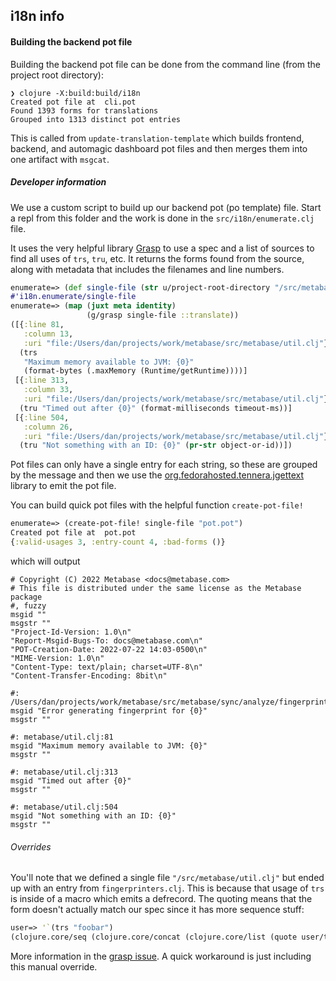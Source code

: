## i18n info

#### Building the backend pot file

Building the backend pot file can be done from the command line (from the project root directory):

```shell
❯ clojure -X:build:build/i18n
Created pot file at  cli.pot
Found 1393 forms for translations
Grouped into 1313 distinct pot entries
```

This is called from `update-translation-template` which builds frontend, backend, and automagic dashboard pot files and then merges them into one artifact with `msgcat`.

##### Developer information

We use a custom script to build up our backend pot (po template) file. Start a repl from this folder and the work is done in the `src/i18n/enumerate.clj` file.

It uses the very helpful library [Grasp](https://github.com/borkdude/grasp) to use a spec and a list of sources to find all uses of `trs`, `tru`, etc. It returns the forms found from the source, along with metadata that includes the filenames and line numbers.

```clojure
enumerate=> (def single-file (str u/project-root-directory "/src/metabase/util.clj"))
#'i18n.enumerate/single-file
enumerate=> (map (juxt meta identity)
                 (g/grasp single-file ::translate))
([{:line 81,
   :column 13,
   :uri "file:/Users/dan/projects/work/metabase/src/metabase/util.clj"}
  (trs
   "Maximum memory available to JVM: {0}"
   (format-bytes (.maxMemory (Runtime/getRuntime))))]
 [{:line 313,
   :column 33,
   :uri "file:/Users/dan/projects/work/metabase/src/metabase/util.clj"}
  (tru "Timed out after {0}" (format-milliseconds timeout-ms))]
 [{:line 504,
   :column 26,
   :uri "file:/Users/dan/projects/work/metabase/src/metabase/util.clj"}
  (tru "Not something with an ID: {0}" (pr-str object-or-id))])
```

Pot files can only have a single entry for each string, so these are grouped by the message and then we use the [org.fedorahosted.tennera.jgettext](https://github.com/zanata/jgettext) library to emit the pot file.

You can build quick pot files with the helpful function `create-pot-file!`

```clojure
enumerate=> (create-pot-file! single-file "pot.pot")
Created pot file at  pot.pot
{:valid-usages 3, :entry-count 4, :bad-forms ()}
```

which will output

```
# Copyright (C) 2022 Metabase <docs@metabase.com>
# This file is distributed under the same license as the Metabase package
#, fuzzy
msgid ""
msgstr ""
"Project-Id-Version: 1.0\n"
"Report-Msgid-Bugs-To: docs@metabase.com\n"
"POT-Creation-Date: 2022-07-22 14:03-0500\n"
"MIME-Version: 1.0\n"
"Content-Type: text/plain; charset=UTF-8\n"
"Content-Transfer-Encoding: 8bit\n"

#: /Users/dan/projects/work/metabase/src/metabase/sync/analyze/fingerprint/fingerprinters.clj
msgid "Error generating fingerprint for {0}"
msgstr ""

#: metabase/util.clj:81
msgid "Maximum memory available to JVM: {0}"
msgstr ""

#: metabase/util.clj:313
msgid "Timed out after {0}"
msgstr ""

#: metabase/util.clj:504
msgid "Not something with an ID: {0}"
msgstr ""
```

###### Overrides

You'll note that we defined a single file `"/src/metabase/util.clj"` but ended up with an entry from `fingerprinters.clj`. This is because that usage of `trs` is inside of a macro which emits a defrecord. The quoting means that the form doesn't actually match our spec since it has more sequence stuff:

```clojure
user=> '`(trs "foobar")
(clojure.core/seq (clojure.core/concat (clojure.core/list (quote user/trs)) (clojure.core/list "foobar")))
```

More information in the [grasp issue](https://github.com/borkdude/grasp/issues/28). A quick workaround is just including this manual override.
